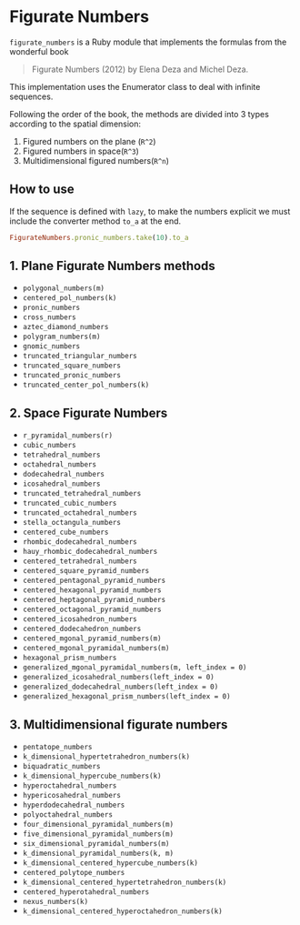 # Figurate Numbers

`figurate_numbers` is a Ruby module that implements the formulas from the wonderful book
> Figurate Numbers (2012) by Elena Deza and Michel Deza.

This implementation uses the Enumerator class to deal with infinite sequences.

Following the order of the book, the methods are divided into 3 types according to the spatial dimension:

1. Figured numbers on the plane (`R^2`)
2. Figured numbers in space(`R^3`)
3. Multidimensional figured numbers(`R^n`)

## How to use

If the sequence is defined with `lazy`, to make the numbers explicit we must include the converter method `to_a` at the end.

```rb
FigurateNumbers.pronic_numbers.take(10).to_a
```

## 1. Plane Figurate Numbers methods

- `polygonal_numbers(m)`
- `centered_pol_numbers(k)`
- `pronic_numbers`
- `cross_numbers`
- `aztec_diamond_numbers`
- `polygram_numbers(m)`
- `gnomic_numbers`
- `truncated_triangular_numbers`
- `truncated_square_numbers`
- `truncated_pronic_numbers`
- `truncated_center_pol_numbers(k)`

## 2. Space Figurate Numbers

- `r_pyramidal_numbers(r)`
- `cubic_numbers`
- `tetrahedral_numbers`
- `octahedral_numbers`
- `dodecahedral_numbers`
- `icosahedral_numbers`
- `truncated_tetrahedral_numbers`
- `truncated_cubic_numbers`
- `truncated_octahedral_numbers`
- `stella_octangula_numbers`
- `centered_cube_numbers`
- `rhombic_dodecahedral_numbers`
- `hauy_rhombic_dodecahedral_numbers`
- `centered_tetrahedral_numbers`
- `centered_square_pyramid_numbers`
- `centered_pentagonal_pyramid_numbers`
- `centered_hexagonal_pyramid_numbers`
- `centered_heptagonal_pyramid_numbers`
- `centered_octagonal_pyramid_numbers`
- `centered_icosahedron_numbers`
- `centered_dodecahedron_numbers`
- `centered_mgonal_pyramid_numbers(m)`
- `centered_mgonal_pyramidal_numbers(m)`
- `hexagonal_prism_numbers`
- `generalized_mgonal_pyramidal_numbers(m, left_index = 0)`
- `generalized_icosahedral_numbers(left_index = 0)`
- `generalized_dodecahedral_numbers(left_index = 0)`
- `generalized_hexagonal_prism_numbers(left_index = 0)`

## 3. Multidimensional figurate numbers

- `pentatope_numbers`
- `k_dimensional_hypertetrahedron_numbers(k)`
- `biquadratic_numbers`
- `k_dimensional_hypercube_numbers(k)`
- `hyperoctahedral_numbers`
- `hypericosahedral_numbers`
- `hyperdodecahedral_numbers`
- `polyoctahedral_numbers`
- `four_dimensional_pyramidal_numbers(m)`
- `five_dimensional_pyramidal_numbers(m)`
- `six_dimensional_pyramidal_numbers(m)`
- `k_dimensional_pyramidal_numbers(k, m)`
- `k_dimensional_centered_hypercube_numbers(k)`
- `centered_polytope_numbers`
- `k_dimensional_centered_hypertetrahedron_numbers(k)`
- `centered_hyperotahedral_numbers`
- `nexus_numbers(k)`
- `k_dimensional_centered_hyperoctahedron_numbers(k)`



